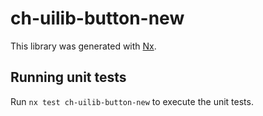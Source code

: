 # ch-uilib-button-new

This library was generated with [Nx](https://nx.dev).

## Running unit tests

Run `nx test ch-uilib-button-new` to execute the unit tests.
